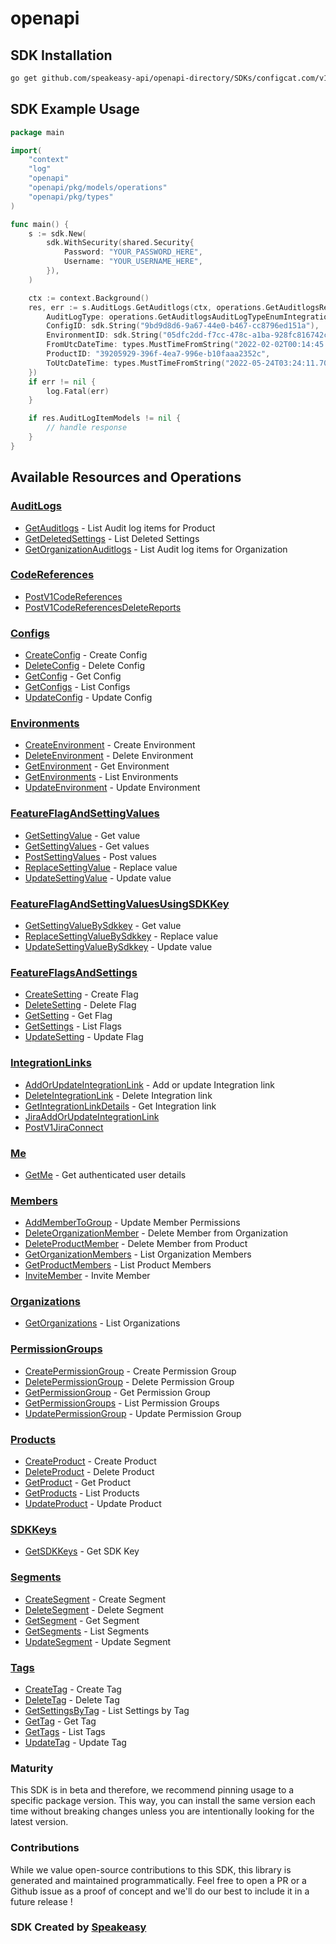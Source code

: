# openapi

<!-- Start SDK Installation -->
## SDK Installation

```bash
go get github.com/speakeasy-api/openapi-directory/SDKs/configcat.com/v1/go
```
<!-- End SDK Installation -->

## SDK Example Usage
<!-- Start SDK Example Usage -->
```go
package main

import(
	"context"
	"log"
	"openapi"
	"openapi/pkg/models/operations"
	"openapi/pkg/types"
)

func main() {
    s := sdk.New(
        sdk.WithSecurity(shared.Security{
            Password: "YOUR_PASSWORD_HERE",
            Username: "YOUR_USERNAME_HERE",
        }),
    )

    ctx := context.Background()
    res, err := s.AuditLogs.GetAuditlogs(ctx, operations.GetAuditlogsRequest{
        AuditLogType: operations.GetAuditlogsAuditLogTypeEnumIntegrationLinkAdded.ToPointer(),
        ConfigID: sdk.String("9bd9d8d6-9a67-44e0-b467-cc8796ed151a"),
        EnvironmentID: sdk.String("05dfc2dd-f7cc-478c-a1ba-928fc816742c"),
        FromUtcDateTime: types.MustTimeFromString("2022-02-02T00:14:45.467Z"),
        ProductID: "39205929-396f-4ea7-996e-b10faaa2352c",
        ToUtcDateTime: types.MustTimeFromString("2022-05-24T03:24:11.703Z"),
    })
    if err != nil {
        log.Fatal(err)
    }

    if res.AuditLogItemModels != nil {
        // handle response
    }
}
```
<!-- End SDK Example Usage -->

<!-- Start SDK Available Operations -->
## Available Resources and Operations


### [AuditLogs](docs/auditlogs/README.md)

* [GetAuditlogs](docs/auditlogs/README.md#getauditlogs) - List Audit log items for Product
* [GetDeletedSettings](docs/auditlogs/README.md#getdeletedsettings) - List Deleted Settings
* [GetOrganizationAuditlogs](docs/auditlogs/README.md#getorganizationauditlogs) - List Audit log items for Organization

### [CodeReferences](docs/codereferences/README.md)

* [PostV1CodeReferences](docs/codereferences/README.md#postv1codereferences)
* [PostV1CodeReferencesDeleteReports](docs/codereferences/README.md#postv1codereferencesdeletereports)

### [Configs](docs/configs/README.md)

* [CreateConfig](docs/configs/README.md#createconfig) - Create Config
* [DeleteConfig](docs/configs/README.md#deleteconfig) - Delete Config
* [GetConfig](docs/configs/README.md#getconfig) - Get Config
* [GetConfigs](docs/configs/README.md#getconfigs) - List Configs
* [UpdateConfig](docs/configs/README.md#updateconfig) - Update Config

### [Environments](docs/environments/README.md)

* [CreateEnvironment](docs/environments/README.md#createenvironment) - Create Environment
* [DeleteEnvironment](docs/environments/README.md#deleteenvironment) - Delete Environment
* [GetEnvironment](docs/environments/README.md#getenvironment) - Get Environment
* [GetEnvironments](docs/environments/README.md#getenvironments) - List Environments
* [UpdateEnvironment](docs/environments/README.md#updateenvironment) - Update Environment

### [FeatureFlagAndSettingValues](docs/featureflagandsettingvalues/README.md)

* [GetSettingValue](docs/featureflagandsettingvalues/README.md#getsettingvalue) - Get value
* [GetSettingValues](docs/featureflagandsettingvalues/README.md#getsettingvalues) - Get values
* [PostSettingValues](docs/featureflagandsettingvalues/README.md#postsettingvalues) - Post values
* [ReplaceSettingValue](docs/featureflagandsettingvalues/README.md#replacesettingvalue) - Replace value
* [UpdateSettingValue](docs/featureflagandsettingvalues/README.md#updatesettingvalue) - Update value

### [FeatureFlagAndSettingValuesUsingSDKKey](docs/featureflagandsettingvaluesusingsdkkey/README.md)

* [GetSettingValueBySdkkey](docs/featureflagandsettingvaluesusingsdkkey/README.md#getsettingvaluebysdkkey) - Get value
* [ReplaceSettingValueBySdkkey](docs/featureflagandsettingvaluesusingsdkkey/README.md#replacesettingvaluebysdkkey) - Replace value
* [UpdateSettingValueBySdkkey](docs/featureflagandsettingvaluesusingsdkkey/README.md#updatesettingvaluebysdkkey) - Update value

### [FeatureFlagsAndSettings](docs/featureflagsandsettings/README.md)

* [CreateSetting](docs/featureflagsandsettings/README.md#createsetting) - Create Flag
* [DeleteSetting](docs/featureflagsandsettings/README.md#deletesetting) - Delete Flag
* [GetSetting](docs/featureflagsandsettings/README.md#getsetting) - Get Flag
* [GetSettings](docs/featureflagsandsettings/README.md#getsettings) - List Flags
* [UpdateSetting](docs/featureflagsandsettings/README.md#updatesetting) - Update Flag

### [IntegrationLinks](docs/integrationlinks/README.md)

* [AddOrUpdateIntegrationLink](docs/integrationlinks/README.md#addorupdateintegrationlink) - Add or update Integration link
* [DeleteIntegrationLink](docs/integrationlinks/README.md#deleteintegrationlink) - Delete Integration link
* [GetIntegrationLinkDetails](docs/integrationlinks/README.md#getintegrationlinkdetails) - Get Integration link
* [JiraAddOrUpdateIntegrationLink](docs/integrationlinks/README.md#jiraaddorupdateintegrationlink)
* [PostV1JiraConnect](docs/integrationlinks/README.md#postv1jiraconnect)

### [Me](docs/me/README.md)

* [GetMe](docs/me/README.md#getme) - Get authenticated user details

### [Members](docs/members/README.md)

* [AddMemberToGroup](docs/members/README.md#addmembertogroup) - Update Member Permissions
* [DeleteOrganizationMember](docs/members/README.md#deleteorganizationmember) - Delete Member from Organization
* [DeleteProductMember](docs/members/README.md#deleteproductmember) - Delete Member from Product
* [GetOrganizationMembers](docs/members/README.md#getorganizationmembers) - List Organization Members
* [GetProductMembers](docs/members/README.md#getproductmembers) - List Product Members
* [InviteMember](docs/members/README.md#invitemember) - Invite Member

### [Organizations](docs/organizations/README.md)

* [GetOrganizations](docs/organizations/README.md#getorganizations) - List Organizations

### [PermissionGroups](docs/permissiongroups/README.md)

* [CreatePermissionGroup](docs/permissiongroups/README.md#createpermissiongroup) - Create Permission Group
* [DeletePermissionGroup](docs/permissiongroups/README.md#deletepermissiongroup) - Delete Permission Group
* [GetPermissionGroup](docs/permissiongroups/README.md#getpermissiongroup) - Get Permission Group
* [GetPermissionGroups](docs/permissiongroups/README.md#getpermissiongroups) - List Permission Groups
* [UpdatePermissionGroup](docs/permissiongroups/README.md#updatepermissiongroup) - Update Permission Group

### [Products](docs/products/README.md)

* [CreateProduct](docs/products/README.md#createproduct) - Create Product
* [DeleteProduct](docs/products/README.md#deleteproduct) - Delete Product
* [GetProduct](docs/products/README.md#getproduct) - Get Product
* [GetProducts](docs/products/README.md#getproducts) - List Products
* [UpdateProduct](docs/products/README.md#updateproduct) - Update Product

### [SDKKeys](docs/sdkkeys/README.md)

* [GetSDKKeys](docs/sdkkeys/README.md#getsdkkeys) - Get SDK Key

### [Segments](docs/segments/README.md)

* [CreateSegment](docs/segments/README.md#createsegment) - Create Segment
* [DeleteSegment](docs/segments/README.md#deletesegment) - Delete Segment
* [GetSegment](docs/segments/README.md#getsegment) - Get Segment
* [GetSegments](docs/segments/README.md#getsegments) - List Segments
* [UpdateSegment](docs/segments/README.md#updatesegment) - Update Segment

### [Tags](docs/tags/README.md)

* [CreateTag](docs/tags/README.md#createtag) - Create Tag
* [DeleteTag](docs/tags/README.md#deletetag) - Delete Tag
* [GetSettingsByTag](docs/tags/README.md#getsettingsbytag) - List Settings by Tag
* [GetTag](docs/tags/README.md#gettag) - Get Tag
* [GetTags](docs/tags/README.md#gettags) - List Tags
* [UpdateTag](docs/tags/README.md#updatetag) - Update Tag
<!-- End SDK Available Operations -->

### Maturity

This SDK is in beta and therefore, we recommend pinning usage to a specific package version.
This way, you can install the same version each time without breaking changes unless you are intentionally
looking for the latest version.

### Contributions

While we value open-source contributions to this SDK, this library is generated and maintained programmatically.
Feel free to open a PR or a Github issue as a proof of concept and we'll do our best to include it in a future release !

### SDK Created by [Speakeasy](https://docs.speakeasyapi.dev/docs/using-speakeasy/client-sdks)
